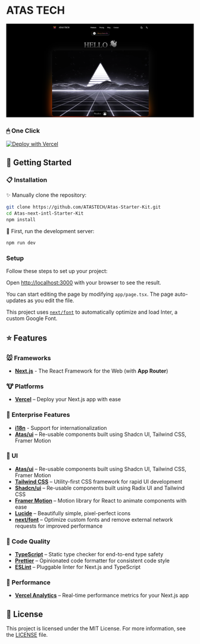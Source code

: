 
# ATAS TECH 
![ATAS TECH](./public/images/og.png)
### 🖱 One Click

[![Deploy with Vercel](https://vercel.com/button)](https://vercel.com/new/clone?repository-url=https://github.com/ATASTECH/Atas-Starter-Kit.git)
## 🚀 Getting Started

### 📋 Installation

✨ Manually clone the repository:

```bash
git clone https://github.com/ATASTECH/Atas-Starter-Kit.git
cd Atas-next-intl-Starter-Kit
npm install
```
🤩 First, run the development server:

```bash
npm run dev
```

### Setup

Follow these steps to set up your project:

Open [http://localhost:3000](http://localhost:3000) with your browser to see the result.

You can start editing the page by modifying `app/page.tsx`. The page auto-updates as you edit the file.

This project uses [`next/font`](https://nextjs.org/docs/basic-features/font-optimization) to automatically optimize and load Inter, a custom Google Font.

## ⭐ Features

### 🐭 Frameworks

- **[Next.js](https://nextjs.org/)** - The React Framework for the Web (with **App Router**)

### 🐮 Platforms

- **[Vercel](https://vercel.com/)** – Deploy your Next.js app with ease

### 🐯 Enterprise Features

- **[i18n](https://nextjs.org/docs/app/building-your-application/routing/internationalization)** - Support for internationalization
- **[Atas/ui](https://ui.atastech.com/)** – Re-usable components built using Shadcn UI, Tailwind CSS, Framer Motion

### 🐒 UI

- **[Atas/ui](https://ui.atastech.com/)** – Re-usable components built using Shadcn UI, Tailwind CSS, Framer Motion
- **[Tailwind CSS](https://tailwindcss.com/)** – Utility-first CSS framework for rapid UI development
- **[Shadcn/ui](https://ui.shadcn.com/)** – Re-usable components built using Radix UI and Tailwind CSS
- **[Framer Motion](https://framer.com/motion)** – Motion library for React to animate components with ease
- **[Lucide](https://lucide.dev/)** – Beautifully simple, pixel-perfect icons
- **[next/font](https://nextjs.org/docs/basic-features/font-optimization)** – Optimize custom fonts and remove external network requests for improved performance

### 🐴 Code Quality

- **[TypeScript](https://www.typescriptlang.org/)** – Static type checker for end-to-end type safety
- **[Prettier](https://prettier.io/)** – Opinionated code formatter for consistent code style
- **[ESLint](https://eslint.org/)** – Pluggable linter for Next.js and TypeScript

### 🐑 Performance

- **[Vercel Analytics](https://vercel.com/analytics)** – Real-time performance metrics for your Next.js app

## 📜 License

This project is licensed under the MIT License. For more information, see the [LICENSE](./LICENSE) file.
